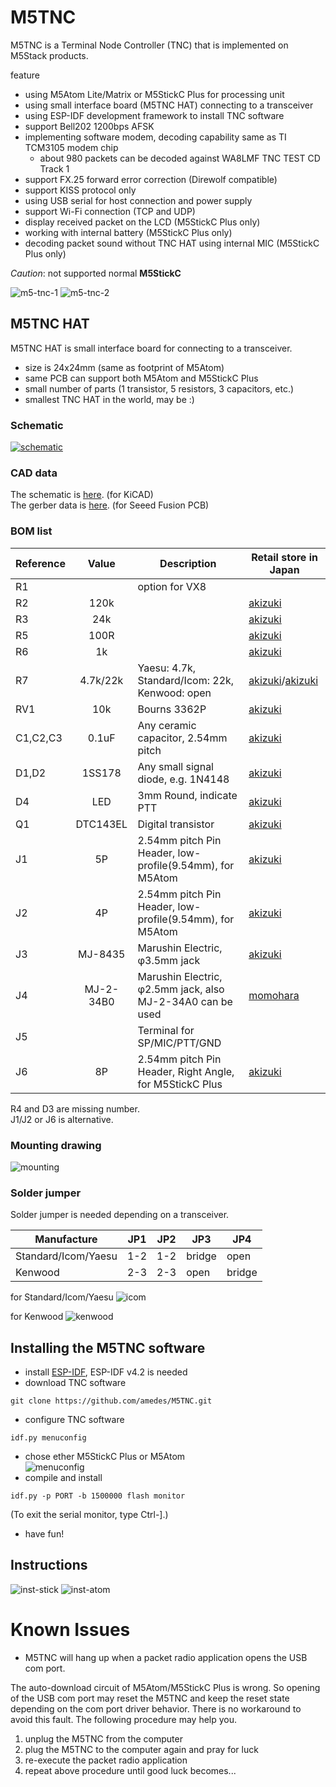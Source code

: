 # M5TNC

M5TNC is a Terminal Node Controller (TNC) that is implemented on M5Stack products.

feature

* using M5Atom Lite/Matrix or M5StickC Plus for processing unit
* using small interface board (M5TNC HAT) connecting to a transceiver
* using ESP-IDF development framework to install TNC software
* support Bell202 1200bps AFSK
* implementing software modem, decoding capability same as TI TCM3105 modem chip
  * about 980 packets can be decoded against WA8LMF TNC TEST CD Track 1
* support FX.25 forward error correction (Direwolf compatible)
* support KISS protocol only
* using USB serial for host connection and power supply
* support Wi-Fi connection (TCP and UDP)
* display received packet on the LCD (M5StickC Plus only)
* working with internal battery (M5StickC Plus only)
* decoding packet sound without TNC HAT using internal MIC (M5StickC Plus only)

*Caution*: not supported normal **M5StickC**

![m5-tnc-1](image/m5-tnc-3.jpg)
![m5-tnc-2](image/m5-tnc-2.jpg)

## M5TNC HAT

M5TNC HAT is small interface board for connecting to a transceiver.

* size is 24x24mm (same as footprint of M5Atom)
* same PCB can support both M5Atom and M5StickC Plus
* small number of parts (1 transistor, 5 resistors, 3 capacitors, etc.)
* smallest TNC HAT in the world, may be :)

### Schematic

[![schematic](image/TNC-HAT-schematic-small.png)](image/TNC-HAT-schematic.png)

### CAD data

The schematic is [here](KiCAD/m5stack-atom-tnc.sch). (for KiCAD)  
The gerber data is [here](KiCAD/seeed-fx25tnc5-m5stack-panelize.zip). (for Seeed Fusion PCB)

### BOM list  

|Reference|Value|Description|Retail store in Japan|
|---|:---:|---|---|
|R1||option for VX8||
|R2|120k||[akizuki](https://akizukidenshi.com/catalog/g/gR-16124/)|
|R3|24k||[akizuki](https://akizukidenshi.com/catalog/g/gR-16243/)|
|R5|100R||[akizuki](https://akizukidenshi.com/catalog/g/gR-16101/)|
|R6|1k||[akizuki](https://akizukidenshi.com/catalog/g/gR-16102/)|
|R7|4.7k/22k|Yaesu: 4.7k, Standard/Icom: 22k, Kenwood: open|[akizuki](https://akizukidenshi.com/catalog/g/gR-16472/)/[akizuki](https://akizukidenshi.com/catalog/g/gR-16223/)|
|RV1|10k|Bourns 3362P|[akizuki](https://akizukidenshi.com/catalog/g/gP-03277/)|
|C1,C2,C3|0.1uF|Any ceramic capacitor, 2.54mm pitch|[akizuki](https://akizukidenshi.com/catalog/g/gP-04064/)|
|D1,D2|1SS178|Any small signal diode, e.g. 1N4148|[akizuki](https://akizukidenshi.com/catalog/g/gI-07783/)|
|D4|LED|3mm Round, indicate PTT|[akizuki](https://akizukidenshi.com/catalog/g/gI-04767/)|
|Q1|DTC143EL|Digital transistor|[akizuki](https://akizukidenshi.com/catalog/g/gI-12469/)|
|J1|5P|2.54mm pitch Pin Header, low-profile(9.54mm), for M5Atom|[akizuki](https://akizukidenshi.com/catalog/g/gC-00171/)|
|J2|4P|2.54mm pitch Pin Header, low-profile(9.54mm), for M5Atom|[akizuki](https://akizukidenshi.com/catalog/g/gC-00171/)|
|J3|MJ-8435|Marushin Electric, &phi;3.5mm jack|[akizuki](https://akizukidenshi.com/catalog/g/gC-09060/)|
|J4|MJ-2-34B0|Marushin Electric, &phi;2.5mm jack, also MJ-2-34A0 can be used|[momohara](https://www.mepc.jp/store/index.php?main_page=product_info&cPath=48&products_id=37843)|
|J5||Terminal for SP/MIC/PTT/GND||
|J6|8P|2.54mm pitch Pin Header, Right Angle, for M5StickC Plus|[akizuki](https://akizukidenshi.com/catalog/g/gC-01627/)|

R4 and D3 are missing number.  
J1/J2 or J6 is alternative.

### Mounting drawing

![mounting](image/m5-mount-parts-2.png)

### Solder jumper

Solder jumper is needed depending on a transceiver.

|Manufacture|JP1|JP2|JP3|JP4|
|---|---|---|---|---|
|Standard/Icom/Yaesu|1-2|1-2|bridge|open|
|Kenwood|2-3|2-3|open|bridge|

for Standard/Icom/Yaesu
![icom](image/m5-solder-icom.png)

for Kenwood
![kenwood](image/m5-solder-kenwood.png)

## Installing the M5TNC software

* install [ESP-IDF](https://docs.espressif.com/projects/esp-idf/en/latest/esp32/), ESP-IDF v4.2 is needed
* download TNC software
```
git clone https://github.com/amedes/M5TNC.git
```
* configure TNC software
```
idf.py menuconfig
```
  * chose ether M5StickC Plus or M5Atom  
![menuconfig](image/menuconfig.png)
* compile and install
```
idf.py -p PORT -b 1500000 flash monitor
```
(To exit the serial monitor, type Ctrl-].)
* have fun!

## Instructions
![inst-stick](image/m5-tnc-inst-stick.jpg)
![inst-atom](image/m5-tnc-inst-atom.jpg)

# Known Issues

* M5TNC will hang up when a packet radio application opens the USB com port.

The auto-download circuit of M5Atom/M5StickC Plus is wrong.
So opening of the USB com port may reset the M5TNC and keep the reset state depending on the com port driver behavior.
There is no workaround to avoid this fault.  The following procedure may help you.

1. unplug the M5TNC from the computer
1. plug the M5TNC to the computer again and pray for luck
1. re-execute the packet radio application
1. repeat above procedure until good luck becomes...
